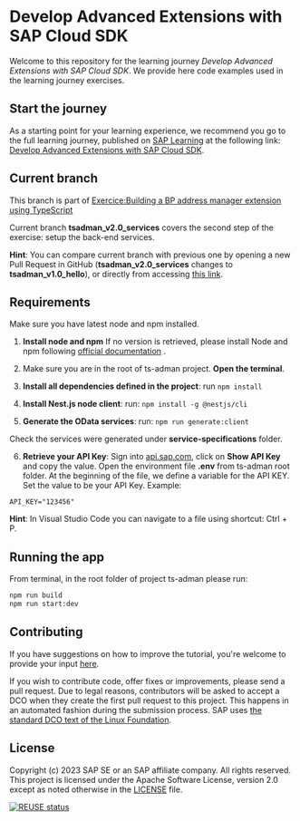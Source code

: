 # Develop Advanced Extensions with SAP Cloud SDK

Welcome to this repository for the learning journey _Develop Advanced Extensions with SAP Cloud SDK_. We provide here code examples used in the learning journey exercises.

## Start the journey

As a starting point for your learning experience, we recommend you go to the full learning journey, published on [SAP Learning](https://learning.sap.com) at the following link: [Develop Advanced Extensions with SAP Cloud SDK](https://learning.sap.com/learning-journey/develop-advanced-extensions-with-sap-cloud-sdk).

## Current branch

This branch is part of [Exercice:Building a BP address manager extension using TypeScript](https://learning.sap.com/learning-journey/develop-advanced-extensions-with-sap-cloud-sdk/exercise-building-a-bp-address-manager-extension-using-typescript_a3b13216-a20d-407c-9469-157628546623)

Current branch **tsadman_v2.0_services** covers the second step of the exercise: setup the back-end services.

**Hint**: You can compare current branch with previous one by opening a new Pull Request in GitHub (**tsadman_v2.0_services** changes to **tsadman_v1.0_hello**), or directly from accessing [this link](https://github.com/SAP-samples/cloud-sdk-learning-journey/compare/tsadman_v1.0_hello...tsadman_v2.0_services?expand=1).

## Requirements

Make sure you have latest node and npm installed.

1. **Install node and npm**
   If no version is retrieved, please install Node and npm following [official documentation](https://nodejs.org/en/download) .

2. Make sure you are in the root of ts-adman project. **Open the terminal**.

3. **Install all dependencies defined in the project**: run `npm install`
4. **Install Nest.js node client**: run: `npm install -g @nestjs/cli`
5. **Generate the OData services**: run: `npm run generate:client`

Check the services were generated under **service-specifications** folder.

6. **Retrieve your API Key**: Sign into [api.sap.com](https://api.sap.com/api/API_BUSINESS_PARTNER/overview), click on **Show API Key** and copy the value.
   Open the environment file **.env** from ts-adman root folder. At the beginning of the file, we define a variable for the API KEY. Set the value to be your API Key. Example:

```
API_KEY="123456"
```

**Hint**: In Visual Studio Code you can navigate to a file using shortcut: Ctrl + P.

## Running the app

From terminal, in the root folder of project ts-adman please run:

```sh
npm run build
npm run start:dev
```

## Contributing

If you have suggestions on how to improve the tutorial, you're welcome to provide your input [here](https://github.com/SAP-samples/cloud-sdk-learning-journey/issues).

If you wish to contribute code, offer fixes or improvements, please send a pull request. Due to legal reasons, contributors will be asked to accept a DCO when they create the first pull request to this project. This happens in an automated fashion during the submission process. SAP uses [the standard DCO text of the Linux Foundation](https://developercertificate.org/).

## License

Copyright (c) 2023 SAP SE or an SAP affiliate company. All rights reserved. This project is licensed under the Apache Software License, version 2.0 except as noted otherwise in the [LICENSE](LICENSE) file.

[![REUSE status](https://api.reuse.software/badge/github.com/SAP-samples/cloud-sdk-learning-journey)](https://api.reuse.software/info/github.com/SAP-samples/cloud-sdk-learning-journey)
